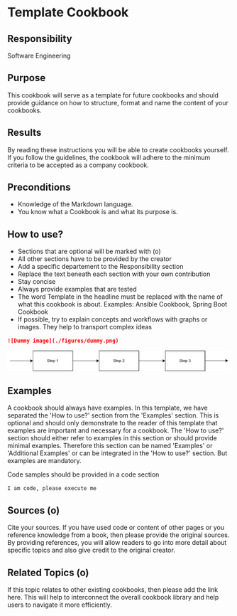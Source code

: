 # Template Cookbook



## Responsibility
Software Engineering

## Purpose
This cookbook will serve as a template for future cookbooks and should provide guidance on how to structure, format and name the content of your cookbooks.

## Results
By reading these instructions you will be able to create cookbooks yourself. If you follow the guidelines, the cookbook will adhere to the minimum criteria to be accepted as a company cookbook.

## Preconditions
- Knowledge of the Markdown language.
- You know what a Cookbook is and what its purpose is.

## How to use?
- Sections that are optional will be marked with (o)
- All other sections have to be provided by the creator
- Add a specific departement to the Responsibility section
- Replace the text beneath each section with your own contribution
- Stay concise
- Always provide examples that are tested
- The word Template in the headline must be replaced with the name of what this cookbook is about. Examples: Ansible Cookbook, Spring Boot Cookbook
- If possible, try to explain concepts and workflows with graphs or images. They help to transport complex ideas

```Markdown
![Dummy image](./figures/dummy.png)
```
![Dummy image](./figures/dummy.png)

## Examples
A cookbook should always have examples. In this template, we have separated the 'How to use?' section from the 'Examples' section. This is optional and should only demonstrate to the reader of this template that examples are important and necessary for a cookbook. The 'How to use?' section should either refer to examples in this section or should provide minimal examples. Therefore this section can be named 'Examples' or 'Additional Examples' or can be integrated in the 'How to use?' section. But examples are mandatory.

Code samples should be provided in a code section

```shell
I am code, please execute me 
```

## Sources (o)
Cite your sources. If you have used code or content of other pages or you reference knowledge from a book, then please provide the original sources. By providing references, you will allow readers to go into more detail about specific topics and also give credit to the original creator.

## Related Topics (o)
If this topic relates to other existing cookbooks, then please add the link here. This will help to interconnect the overall cookbook library and help users to navigate it more efficiently.
